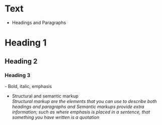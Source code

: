 # Text  
- Headings and Paragraphs  

<h1>Heading 1</h1>
<h2>Heading 2</h2>
<h3>Heading 3</h3>
- Bold, italic, emphasis  

- Structural and semantic markup  
*Structural markup are the elements that you can use
to describe both headings and paragraphs and Semantic
markups provide extra information; such as where emphasis
is placed in a sentence, that something you have written 
is a quotation*  

